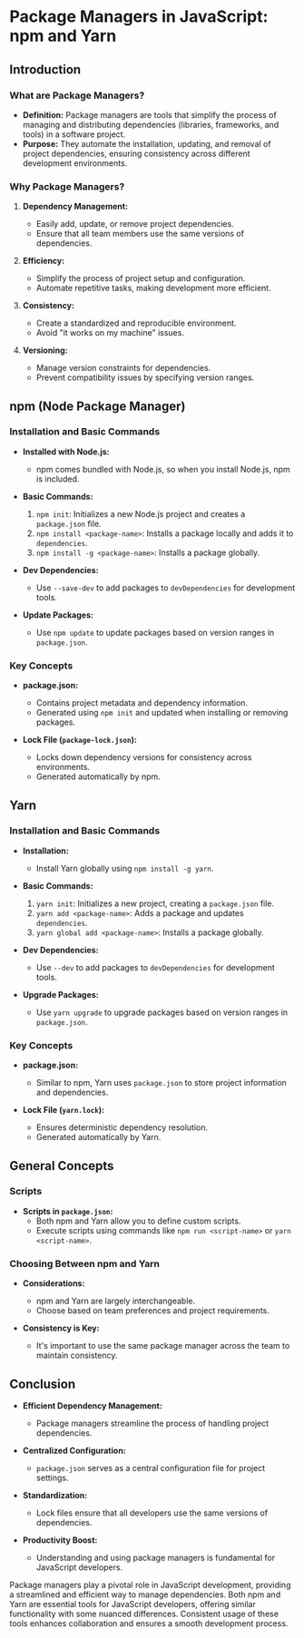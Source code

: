 # Package Managers in JavaScript: npm and Yarn

## Introduction

### What are Package Managers?

- **Definition:** Package managers are tools that simplify the process of managing and distributing dependencies (libraries, frameworks, and tools) in a software project.
- **Purpose:** They automate the installation, updating, and removal of project dependencies, ensuring consistency across different development environments.

### Why Package Managers?

1. **Dependency Management:**
   - Easily add, update, or remove project dependencies.
   - Ensure that all team members use the same versions of dependencies.

2. **Efficiency:**
   - Simplify the process of project setup and configuration.
   - Automate repetitive tasks, making development more efficient.

3. **Consistency:**
   - Create a standardized and reproducible environment.
   - Avoid "it works on my machine" issues.

4. **Versioning:**
   - Manage version constraints for dependencies.
   - Prevent compatibility issues by specifying version ranges.

## npm (Node Package Manager)

### Installation and Basic Commands

- **Installed with Node.js:**
  - npm comes bundled with Node.js, so when you install Node.js, npm is included.

- **Basic Commands:**
  1. `npm init`: Initializes a new Node.js project and creates a `package.json` file.
  2. `npm install <package-name>`: Installs a package locally and adds it to `dependencies`.
  3. `npm install -g <package-name>`: Installs a package globally.

- **Dev Dependencies:**
  - Use `--save-dev` to add packages to `devDependencies` for development tools.

- **Update Packages:**
  - Use `npm update` to update packages based on version ranges in `package.json`.

### Key Concepts

- **package.json:**
  - Contains project metadata and dependency information.
  - Generated using `npm init` and updated when installing or removing packages.

- **Lock File (`package-lock.json`):**
  - Locks down dependency versions for consistency across environments.
  - Generated automatically by npm.

## Yarn

### Installation and Basic Commands

- **Installation:**
  - Install Yarn globally using `npm install -g yarn`.

- **Basic Commands:**
  1. `yarn init`: Initializes a new project, creating a `package.json` file.
  2. `yarn add <package-name>`: Adds a package and updates `dependencies`.
  3. `yarn global add <package-name>`: Installs a package globally.

- **Dev Dependencies:**
  - Use `--dev` to add packages to `devDependencies` for development tools.

- **Upgrade Packages:**
  - Use `yarn upgrade` to upgrade packages based on version ranges in `package.json`.

### Key Concepts

- **package.json:**
  - Similar to npm, Yarn uses `package.json` to store project information and dependencies.

- **Lock File (`yarn.lock`):**
  - Ensures deterministic dependency resolution.
  - Generated automatically by Yarn.

## General Concepts

### Scripts

- **Scripts in `package.json`:**
  - Both npm and Yarn allow you to define custom scripts.
  - Execute scripts using commands like `npm run <script-name>` or `yarn <script-name>`.

### Choosing Between npm and Yarn

- **Considerations:**
  - npm and Yarn are largely interchangeable.
  - Choose based on team preferences and project requirements.

- **Consistency is Key:**
  - It's important to use the same package manager across the team to maintain consistency.

## Conclusion

- **Efficient Dependency Management:**
  - Package managers streamline the process of handling project dependencies.

- **Centralized Configuration:**
  - `package.json` serves as a central configuration file for project settings.

- **Standardization:**
  - Lock files ensure that all developers use the same versions of dependencies.

- **Productivity Boost:**
  - Understanding and using package managers is fundamental for JavaScript developers.

Package managers play a pivotal role in JavaScript development, providing a streamlined and efficient way to manage dependencies. Both npm and Yarn are essential tools for JavaScript developers, offering similar functionality with some nuanced differences. Consistent usage of these tools enhances collaboration and ensures a smooth development process.